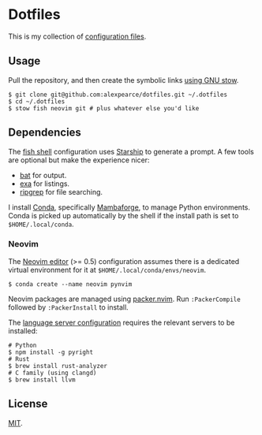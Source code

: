 # Dotfiles

This is my collection of [configuration files](http://dotfiles.github.io/).

## Usage

Pull the repository, and then create the symbolic links [using GNU
stow](https://alexpearce.me/2016/02/managing-dotfiles-with-stow/).

```shell
$ git clone git@github.com:alexpearce/dotfiles.git ~/.dotfiles
$ cd ~/.dotfiles
$ stow fish neovim git # plus whatever else you'd like
```

## Dependencies

The [fish shell][fish] configuration uses [Starship][starship] to generate a
prompt. A few tools are optional but make the experience nicer:

* [bat][bat] for output.
* [exa][exa] for listings.
* [ripgrep][ripgrep] for file searching.

I install [Conda][conda], specifically [Mambaforge][mambaforge], to manage
Python environments. Conda is picked up automatically by the shell if the
install path is set to `$HOME/.local/conda`.

### Neovim

The [Neovim editor][neovim] (>= 0.5) configuration assumes there is a dedicated
virtual environment for it at `$HOME/.local/conda/envs/neovim`.

```shell
$ conda create --name neovim pynvim
```

Neovim packages are managed using [packer.nvim][packer]. Run `:PackerCompile`
followed by `:PackerInstall` to install.

The [language server configuration][lsp] requires the relevant servers to be
installed:

```shell
# Python
$ npm install -g pyright
# Rust
$ brew install rust-analyzer
# C family (using clangd)
$ brew install llvm
```

## License

[MIT](http://opensource.org/licenses/MIT).

[fish]: https://fishshell.com/
[starship]: https://starship.rs/
[neovim]: https://neovim.io/
[conda]: https://conda.io/
[mambaforge]: https://github.com/conda-forge/miniforge
[bat]: https://github.com/sharkdp/bat
[exa]: https://github.com/ogham/exa
[ripgrep]: https://github.com/BurntSushi/ripgrep
[packer]: https://github.com/wbthomason/packer.nvim
[lsp]: https://github.com/neovim/nvim-lspconfig
